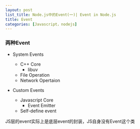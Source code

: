 ```yaml
---
layout: post
list_title: Node.js中的Event(一)| Event in Node.js
title: Event
categories: [Javascript，nodejs]
---
```


### 两种Event

- System Events
    - C++ Core
        - libuv
    - File Operation
    - Network Opertaion

- Custom Events
    - Javascript Core
        - Event Emitter
    - Self-define event

JS层的event实际上是底层event的封装，JS自身没有Event这个类